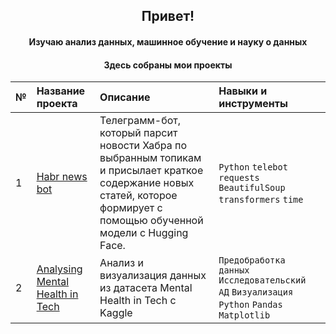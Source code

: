 <h2 align="center">Привет!</a> 
<h4 align="center">Изучаю анализ данных, машинное обучение и науку о данных</h3>
<h4 align="center">Здесь собраны мои проекты</h3>

| №   | **Название проекта**              | **Описание**                                                                     | Навыки и инструменты                            |
| :---| :-------------------------------- |:---------------------------------------------------------------------------------|:------------------------------------------------|
| 1   | [Habr news bot](https://github.com/Feddlen/Habr_news_bot) | Телеграмм-бот, который парсит новости Хабра по выбранным топикам и присылает краткое содержание новых статей, которое формирует с помощью обученной модели с Hugging Face. | `Python` `telebot` `requests` `BeautifulSoup` `transformers` `time` |
| 2 | [Analysing Mental Health in Tech](https://github.com/Feddlen/Analysing_Mental_Health_in_Tech/blob/main/MentalHealthsSQL.ipynb) | Анализ и визуализация данных из датасета Mental Health in Tech с Kaggle| `Предобработка данных` `Исследовательский АД` `Визуализация` `Python` `Pandas` `Matplotlib` |


    
